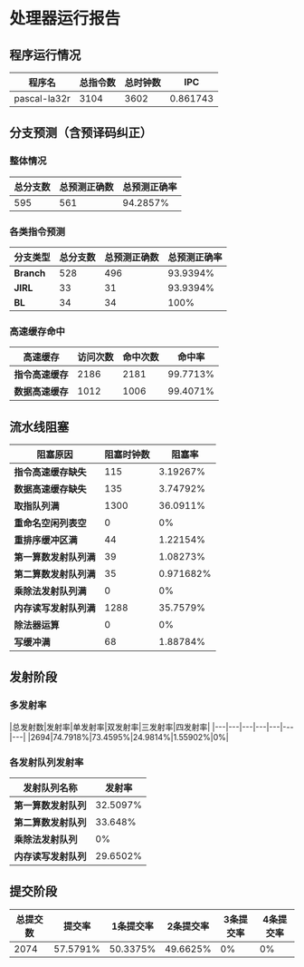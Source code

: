 # 处理器运行报告
## 程序运行情况
|程序名|总指令数|总时钟数|IPC|
|---|---|---|---|
|pascal-la32r|3104|3602|0.861743|

## 分支预测（含预译码纠正）
### 整体情况
|总分支数|总预测正确数|总预测正确率|
|---|---|---|
|595|561|94.2857%|

### 各类指令预测
|分支类型|总分支数|总预测正确数|总预测正确率|
|---|---|---|---|
|**Branch**| 528 | 496 | 93.9394%|
|**JIRL**| 33 | 31 | 93.9394%|
|**BL**| 34 | 34 | 100%|

### 高速缓存命中
|高速缓存|访问次数|命中次数|命中率|
|---|---|---|---|
|**指令高速缓存**| 2186 | 2181 | 99.7713%|
|**数据高速缓存**| 1012 | 1006 | 99.4071%|
## 流水线阻塞
|阻塞原因|阻塞时钟数|阻塞率|
|---|---|---|
|**指令高速缓存缺失**| 115 | 3.19267%|
|**数据高速缓存缺失**| 135 | 3.74792%|
|**取指队列满**| 1300 | 36.0911%|
|**重命名空闲列表空**|0 | 0%|
|**重排序缓冲区满**|44 | 1.22154%|
|**第一算数发射队列满**|39 | 1.08273%|
|**第二算数发射队列满**|35 | 0.971682%|
|**乘除法发射队列满**|0 | 0%|
|**内存读写发射队列满**|1288 | 35.7579%|
|**除法器运算**|0 | 0%|
|**写缓冲满**|68 | 1.88784%|

## 发射阶段
### 多发射率
|总发射数|发射率|单发射率|双发射率|三发射率|四发射率|
|---|---|---|---|---|---|---|
|2694|74.7918%|73.4595%|24.9814%|1.55902%|0%|

### 各发射队列发射率
|发射队列名称|发射率|
|---|---|
|**第一算数发射队列**|32.5097%|
|**第二算数发射队列**|33.648%|
|**乘除法发射队列**|0%|
|**内存读写发射队列**|29.6502%|

## 提交阶段
|总提交数|提交率|1条提交率|2条提交率|3条提交率|4条提交率|
|---|---|---|---|---|---|
|2074|57.5791%|50.3375%|49.6625%|0%|0%|
